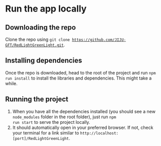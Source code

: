 # Run the app locally

## Downloading the repo
Clone the repo using <code>git clone https://github.com/JIJU-GFT/RedLightGreenLight.git</code>.

## Installing dependencies
Once the repo is downloaded, head to the root of the project and run <code>npm run install</code> to install the libraries and dependencies. This might take a while.

## Running the project
1. When you have all the dependencies installed (you should see a new <code>node_modules</code> folder in the root folder), just run <code>npm run start</code> to serve the project locally.
2. It should automatically open in your preferred browser. If not, check your terminal for a link similar to <code>http://localhost:[port]/RedLightGreenLight</code>.
